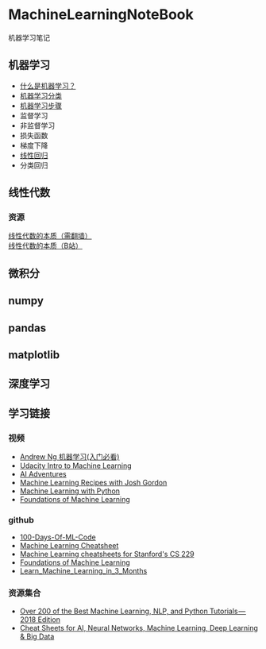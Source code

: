 # MachineLearningNoteBook
机器学习笔记

## 机器学习
- [什么是机器学习？](./ML/What-is-Machine-Learning.md) 
- [机器学习分类](./ML/Machine-Learning-Types.md)
- [机器学习步骤](./ML/Machine-Learning-Steps.md)
- 监督学习
- 非监督学习
- 损失函数
- 梯度下降
- [线性回归](./ML/Linear-Regression.md)
- 分类回归

## 线性代数

### 资源
[线性代数的本质（需翻墙）](https://www.youtube.com/watch?v=kjBOesZCoqc&index=1&list=PLZHQObOWTQDPD3MizzM2xVFitgF8hE_ab)  
[线性代数的本质（B站）](https://www.bilibili.com/video/av6731067)

## 微积分

## numpy

## pandas

## matplotlib

## 深度学习


## 学习链接

### 视频
- [Andrew Ng 机器学习(入门必看)](https://www.coursera.org/learn/machine-learning/home/welcome)
- [Udacity Intro to Machine Learning](https://classroom.udacity.com/courses/ud120)
- [AI Adventures](https://www.youtube.com/playlist?list=PLIivdWyY5sqJxnwJhe3etaK7utrBiPBQ2)
- [Machine Learning Recipes with Josh Gordon](https://www.youtube.com/playlist?list=PLOU2XLYxmsIIuiBfYad6rFYQU_jL2ryal)
- [Machine Learning with Python](https://www.youtube.com/playlist?list=PLQVvvaa0QuDfKTOs3Keq_kaG2P55YRn5v)
- [Foundations of Machine Learning](https://github.com/bloomberg/foml)

### github
- [100-Days-Of-ML-Code](https://github.com/Avik-Jain/100-Days-Of-ML-Code)
- [Machine Learning Cheatsheet](https://ml-cheatsheet.readthedocs.io/en/latest/index.html)
- [Machine Learning cheatsheets for Stanford's CS 229](https://github.com/afshinea/stanford-cs-229-machine-learning)
- [Foundations of Machine Learning](https://github.com/bloomberg/foml)
- [Learn_Machine_Learning_in_3_Months](https://github.com/llSourcell/Learn_Machine_Learning_in_3_Months)

### 资源集合
- [Over 200 of the Best Machine Learning, NLP, and Python Tutorials — 2018 Edition](https://medium.com/machine-learning-in-practice/over-200-of-the-best-machine-learning-nlp-and-python-tutorials-2018-edition-dd8cf53cb7dc)  
- [Cheat Sheets for AI, Neural Networks, Machine Learning, Deep Learning & Big Data](https://becominghuman.ai/cheat-sheets-for-ai-neural-networks-machine-learning-deep-learning-big-data-678c51b4b463?source=userActivityShare-8516fcf18f55-1535946681)